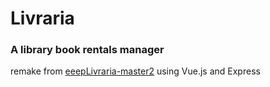 # Livraria

### A library book rentals manager
remake from [eeepLivraria-master2](https://github.com/lraniel/eeepLivraria-master2) using Vue.js and Express 